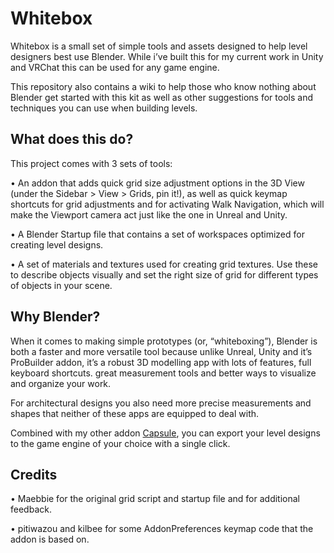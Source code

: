 # Whitebox
Whitebox is a small set of simple tools and assets designed to help level designers best use Blender.  While i’ve built this for my current work in Unity and VRChat this can be used for any game engine.

This repository also contains a wiki to help those who know nothing about Blender get started with this kit as well as other suggestions for tools and techniques you can use when building levels.


## What does this do?
This project comes with 3 sets of tools:

• An addon that adds quick grid size adjustment options in the 3D View (under the Sidebar > View > Grids, pin it!), as well as quick keymap shortcuts for grid adjustments and for activating Walk Navigation, which will make the Viewport camera act just like the one in Unreal and Unity.

• A Blender Startup file that contains a set of workspaces optimized for creating level designs.

• A set of materials and textures used for creating grid textures.  Use these to describe objects visually and set the right size of grid for different types of objects in your scene.


## Why Blender?
When it comes to making simple prototypes (or, “whiteboxing”), Blender is both a faster and more versatile tool because unlike Unreal, Unity and it’s ProBuilder addon, it’s a robust 3D modelling app with lots of features, full keyboard shortcuts. great measurement tools and better ways to visualize and organize your work.

For architectural designs you also need more precise measurements and shapes that neither of these apps are equipped to deal with.

Combined with my other addon [Capsule](https://github.com/Takanu/Capsule), you can export your level designs to the game engine of your choice with a single click.

## Credits
• Maebbie for the original grid script and startup file and for additional feedback.

• pitiwazou and kilbee for some AddonPreferences keymap code that the addon is based on.



